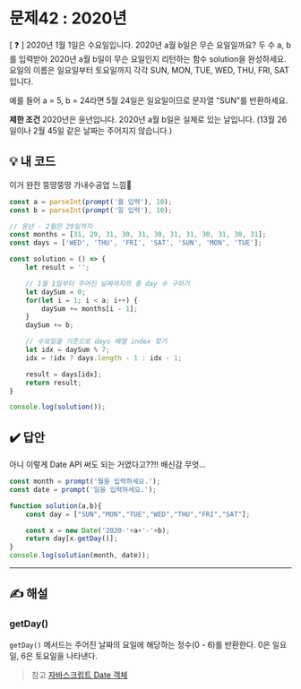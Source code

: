 # 문제42 : 2020년

[ ❓ ] 2020년 1월 1일은 수요일입니다. 2020년 a월 b일은 무슨 요일일까요?
두 수 a, b를 입력받아 2020년 a월 b일이 무슨 요일인지 리턴하는 함수 solution을 완성하세요.
요일의 이름은 일요일부터 토요일까지 각각 SUN, MON, TUE, WED, THU, FRI, SAT 입니다.

예를 들어 a = 5, b = 24라면 5월 24일은 일요일이므로 문자열 "SUN"를 반환하세요.

**제한 조건**
2020년은 윤년입니다.
2020년 a월 b일은 실제로 있는 날입니다. 
(13월 26일이나 2월 45일 같은 날짜는 주어지지 않습니다.)


## 💡 내 코드
이거 완전 뚱땅뚱땅 가내수공업 느낌🤣

```js
const a = parseInt(prompt('월 입력'), 10);
const b = parseInt(prompt('일 입력'), 10);

// 윤년 - 2월은 29일까지
const months = [31, 29, 31, 30, 31, 30, 31, 31, 30, 31, 30, 31];
const days = ['WED', 'THU', 'FRI', 'SAT', 'SUN', 'MON', 'TUE'];

const solution = () => {
	let result = '';

	// 1월 1일부터 주어진 날짜까지의 총 day 수 구하기 
	let daySum = 0;
	for(let i = 1; i < a; i++) {
		daySum += months[i - 1];
	}
	daySum += b;

	// 수요일을 기준으로 days 배열 index 찾기 
	let idx = daySum % 7;
	idx = !idx ? days.length - 1 : idx - 1; 

	result = days[idx];
	return result;
}

console.log(solution());
```


## ✔️ 답안
아니 이렇게 Date API 써도 되는 거였다고??!! 배신감 무엇... 

```js
const month = prompt('월을 입력하세요.');
const date = prompt('일을 입력하세요.');

function solution(a,b){
    const day = ["SUN","MON","TUE","WED","THU","FRI","SAT"];

    const x = new Date('2020-'+a+'-'+b);
    return day[x.getDay()];
}
console.log(solution(month, date));
```


---
## ✍️ 해설

### getDay()

`getDay()` 메서드는 주어진 날짜의 요일에 해당하는 정수(0 - 6)를 반환한다. 0은 일요일, 6은 토요일을 나타낸다. 

> 참고 [자바스크립트 Date 객체](https://developer.mozilla.org/ko/docs/Web/JavaScript/Reference/Global_Objects/Date)


